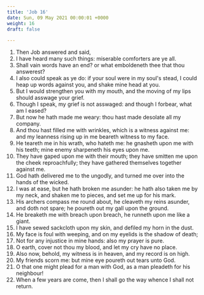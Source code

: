 ```yaml
---
title: 'Job 16'
date: Sun, 09 May 2021 00:00:01 +0000
weight: 16
draft: false
  
---
```


1. Then Job answered and said,
2. I have heard many such things: miserable comforters are ye all.
3. Shall vain words have an end? or what emboldeneth thee that thou answerest?
4. I also could speak as ye do: if your soul were in my soul's stead, I could heap up words against you, and shake mine head at you.
5. But I would strengthen you with my mouth, and the moving of my lips should asswage your grief.
6. Though I speak, my grief is not asswaged: and though I forbear, what am I eased?
7. But now he hath made me weary: thou hast made desolate all my company.
8. And thou hast filled me with wrinkles, which is a witness against me: and my leanness rising up in me beareth witness to my face.
9. He teareth me in his wrath, who hateth me: he gnasheth upon me with his teeth; mine enemy sharpeneth his eyes upon me.
10. They have gaped upon me with their mouth; they have smitten me upon the cheek reproachfully; they have gathered themselves together against me.
11. God hath delivered me to the ungodly, and turned me over into the hands of the wicked.
12. I was at ease, but he hath broken me asunder: he hath also taken me by my neck, and shaken me to pieces, and set me up for his mark.
13. His archers compass me round about, he cleaveth my reins asunder, and doth not spare; he poureth out my gall upon the ground.
14. He breaketh me with breach upon breach, he runneth upon me like a giant.
15. I have sewed sackcloth upon my skin, and defiled my horn in the dust.
16. My face is foul with weeping, and on my eyelids is the shadow of death;
17. Not for any injustice in mine hands: also my prayer is pure.
18. O earth, cover not thou my blood, and let my cry have no place.
19. Also now, behold, my witness is in heaven, and my record is on high.
20. My friends scorn me: but mine eye poureth out tears unto God.
21. O that one might plead for a man with God, as a man pleadeth for his neighbour!
22. When a few years are come, then I shall go the way whence I shall not return.
